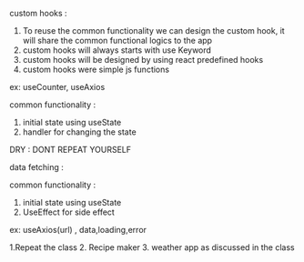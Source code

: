 custom hooks :

1. To reuse the common functionality we can design the custom hook, it will share the common functional logics to the app
2. custom hooks will always starts with use Keyword
3. custom hooks will be designed by using react predefined hooks
4. custom hooks were simple js functions

ex: useCounter, useAxios

common functionality :

1. initial state using useState
2. handler for changing the state

DRY : DONT REPEAT YOURSELF

data fetching :

common functionality :

1. initial state using useState
2. UseEffect for side effect

ex: useAxios(url) , data,loading,error

1.Repeat the class 2. Recipe maker 3. weather app as discussed in the class
